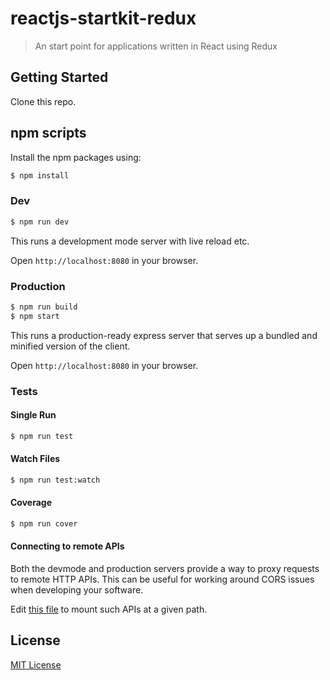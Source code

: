 # reactjs-startkit-redux

> An start point for applications written in React using Redux

## Getting Started

Clone this repo.

## npm scripts

Install the npm packages using:

```bash
$ npm install
```

### Dev
```bash
$ npm run dev
```

This runs a development mode server with live reload etc.

Open `http://localhost:8080` in your browser.

### Production

```bash
$ npm run build
$ npm start
```

This runs a production-ready express server that serves up a bundled and
minified version of the client.

Open `http://localhost:8080` in your browser.

### Tests

#### Single Run
```bash
$ npm run test
```

#### Watch Files
```bash
$ npm run test:watch
```

#### Coverage
```bash
$ npm run cover
```

#### Connecting to remote APIs

Both the devmode and production servers provide a way to proxy requests to
remote HTTP APIs.  This can be useful for working around CORS issues when
developing your software.

Edit [this file](server/proxy-config.js) to mount such APIs at a given path.

## License

[MIT License][MIT]

[MIT]: ./LICENSE "Mit License"
